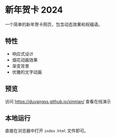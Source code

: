 # 新年贺卡 2024

一个简单的新年贺卡网页，包含动态效果和祝福语。

## 特性

- 响应式设计
- 烟花动画效果
- 渐变背景
- 优雅的文字动画

## 预览

访问 https://duyangss.github.io/xinnian/ 查看在线演示

## 本地运行

直接在浏览器中打开 `index.html` 文件即可。 